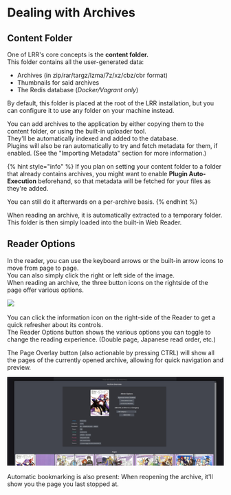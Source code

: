 # Dealing with Archives

## Content Folder

One of LRR's core concepts is the **content folder.**  
This folder contains all the user-generated data:

* Archives \(in zip/rar/targz/lzma/7z/xz/cbz/cbr format\)  
* Thumbnails for said archives
* The Redis database \(_Docker/Vagrant only_\)  

By default, this folder is placed at the root of the LRR installation, but you can configure it to use any folder on your machine instead.

You can add archives to the application by either copying them to the content folder, or using the built-in uploader tool.  
They'll be automatically indexed and added to the database.  
Plugins will also be ran automatically to try and fetch metadata for them, if enabled. \(See the "Importing Metadata" section for more information.\)

{% hint style="info" %}
If you plan on setting your content folder to a folder that already contains archives, you might want to enable **Plugin Auto-Execution** beforehand, so that metadata will be fetched for your files as they're added. 

You can still do it afterwards on a per-archive basis.
{% endhint %}

When reading an archive, it is automatically extracted to a temporary folder.  
This folder is then simply loaded into the built-in Web Reader.

## Reader Options

In the reader, you can use the keyboard arrows or the built-in arrow icons to move from page to page.  
You can also simply click the right or left side of the image.  
When reading an archive, the three button icons on the rightside of the page offer various options.  


![](https://a.pomf.cat/tdqtur.JPG)

You can click the information icon on the right-side of the Reader to get a quick refresher about its controls.  
The Reader Options button shows the various options you can toggle to change the reading experience. \(Double page, Japanese read order, etc.\)

The Page Overlay button \(also actionable by pressing CTRL\) will show all the pages of the currently opened archive, allowing for quick navigation and preview.  


![Reader with overlay](https://raw.githubusercontent.com/Difegue/LANraragi/dev/tools/_screenshots/reader_overlay.jpg)

Automatic bookmarking is also present: When reopening the archive, it'll show you the page you last stopped at.


